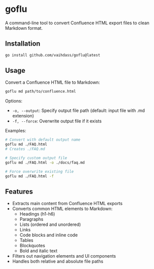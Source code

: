 # goflu

A command-line tool to convert Confluence HTML export files to clean Markdown format.

## Installation

```bash
go install github.com/vaihdass/goflu@latest
```

## Usage

Convert a Confluence HTML file to Markdown:

```bash
goflu md path/to/confluence.html
```

Options:
- `-o, --output`: Specify output file path (default: input file with .md extension)
- `-f, --force`: Overwrite output file if it exists

Examples:

```bash
# Convert with default output name
goflu md ./FAQ.html
# Creates ./FAQ.md

# Specify custom output file
goflu md ./FAQ.html -o ./docs/faq.md

# Force overwrite existing file
goflu md ./FAQ.html -f
```

## Features

- Extracts main content from Confluence HTML exports
- Converts common HTML elements to Markdown:
  - Headings (h1-h6)
  - Paragraphs
  - Lists (ordered and unordered)
  - Links
  - Code blocks and inline code
  - Tables
  - Blockquotes
  - Bold and italic text
- Filters out navigation elements and UI components
- Handles both relative and absolute file paths